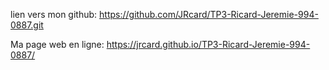 lien vers mon github:
https://github.com/JRcard/TP3-Ricard-Jeremie-994-0887.git

Ma page web en ligne:
https://jrcard.github.io/TP3-Ricard-Jeremie-994-0887/
